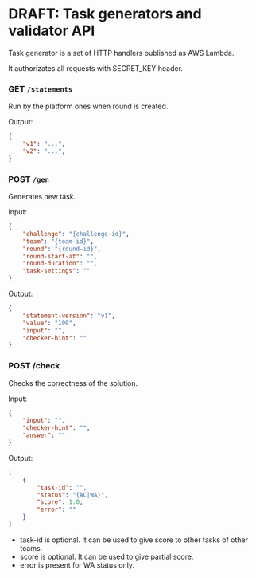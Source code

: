 # DRAFT: Task generators and validator API

Task generator is a set of HTTP handlers published as AWS Lambda.

It authorizates all requests with SECRET_KEY header.

### GET `/statements`

Run by the platform ones when round is created.

Output:
```json
{
	"v1": "...",
	"v2": "...",
}
```

### POST `/gen`

Generates new task.

Input:
```json
{
	"challenge": "{challenge-id}",
	"team": "{team-id}",
	"round": "{round-id}",
	"round-start-at": "",
	"round-duration": "",
	"task-settings": ""
}
```

Output:
```json
{
	"statement-version": "v1",
	"value": "100",
	"input": "",
	"checker-hint": ""
}
```

### POST /check

Checks the correctness of the solution.

Input:
```json
{
	"input": "",
	"checker-hint": "",
	"answer": ""
}
```

Output:
```json
[
	{
		"task-id": "",
		"status": "{AC|WA}",
		"score": 1.0,
		"error": ""
	}
]
```

- task-id is optional. It can be used to give score to other tasks of other teams.
- score is optional. It can be used to give partial score.
- error is present for WA status only.